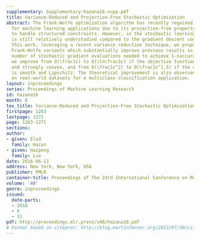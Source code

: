 ```yaml
---
supplementary: Supplementary:hazana16-supp.pdf
title: Variance-Reduced and Projection-Free Stochastic Optimization
abstract: The Frank-Wolfe optimization algorithm has recently regained popularity
  for machine learning applications due to its projection-free property and its ability
  to handle structured constraints. However, in the stochastic learning setting, it
  is still relatively understudied compared to the gradient descent counterpart. In
  this work, leveraging a recent variance reduction technique, we propose two stochastic
  Frank-Wolfe variants which substantially improve previous results in terms of the
  number of stochastic gradient evaluations needed to achieve 1-εaccuracy. For example,
  we improve from O(\frac1ε) to O(\ln\frac1ε) if the objective function is smooth
  and strongly convex, and from O(\frac1ε^2) to O(\frac1ε^1.5) if the objective function
  is smooth and Lipschitz. The theoretical improvement is also observed in experiments
  on real-world datasets for a multiclass classification application.
layout: inproceedings
series: Proceedings of Machine Learning Research
id: hazana16
month: 0
tex_title: Variance-Reduced and Projection-Free Stochastic Optimization
firstpage: 1263
lastpage: 1271
page: 1263-1271
sections: 
author:
- given: Elad
  family: Hazan
- given: Haipeng
  family: Luo
date: 2016-06-11
address: New York, New York, USA
publisher: PMLR
container-title: Proceedings of The 33rd International Conference on Machine Learning
volume: '48'
genre: inproceedings
issued:
  date-parts:
  - 2016
  - 6
  - 11
pdf: http://proceedings.mlr.press/v48/hazana16.pdf
# Format based on citeproc: http://blog.martinfenner.org/2013/07/30/citeproc-yaml-for-bibliographies/
---
```

